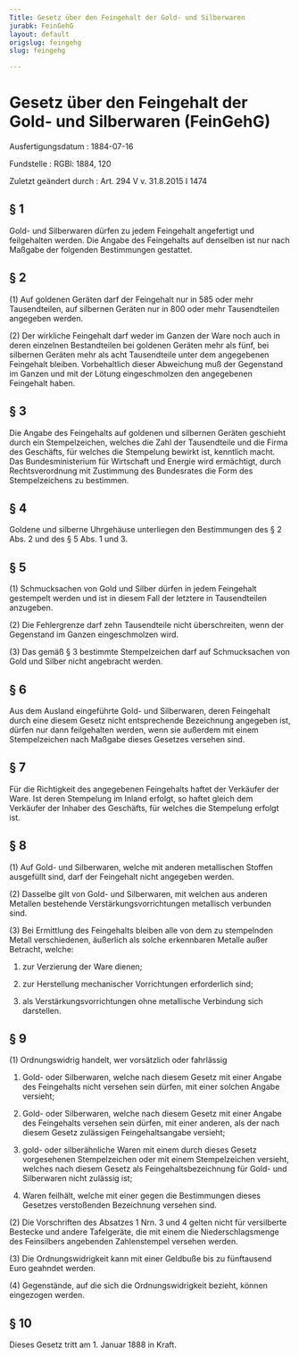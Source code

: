 ```yaml
---
Title: Gesetz über den Feingehalt der Gold- und Silberwaren
jurabk: FeinGehG
layout: default
origslug: feingehg
slug: feingehg

---
```


# Gesetz über den Feingehalt der Gold- und Silberwaren (FeinGehG)

Ausfertigungsdatum
:   1884-07-16

Fundstelle
:   RGBl: 1884, 120

Zuletzt geändert durch
:   Art. 294 V v. 31.8.2015 I 1474


## § 1

Gold- und Silberwaren dürfen zu jedem Feingehalt angefertigt und feilgehalten werden. Die Angabe des Feingehalts auf denselben ist nur nach Maßgabe der folgenden Bestimmungen gestattet.


## § 2

(1) Auf goldenen Geräten darf der Feingehalt nur in 585 oder mehr Tausendteilen, auf silbernen Geräten nur in 800 oder mehr Tausendteilen angegeben werden.

(2) Der wirkliche Feingehalt darf weder im Ganzen der Ware noch auch in deren einzelnen Bestandteilen bei goldenen Geräten mehr als fünf, bei silbernen Geräten mehr als acht Tausendteile unter dem angegebenen Feingehalt bleiben. Vorbehaltlich dieser Abweichung muß der Gegenstand im Ganzen und mit der Lötung eingeschmolzen den angegebenen Feingehalt haben.


## § 3

Die Angabe des Feingehalts auf goldenen und silbernen Geräten geschieht durch ein Stempelzeichen, welches die Zahl der Tausendteile und die Firma des Geschäfts, für welches die Stempelung bewirkt ist, kenntlich macht. Das Bundesministerium für Wirtschaft und Energie wird ermächtigt, durch Rechtsverordnung mit Zustimmung des Bundesrates die Form des Stempelzeichens zu bestimmen.


## § 4

Goldene und silberne Uhrgehäuse unterliegen den Bestimmungen des § 2 Abs. 2 und des § 5 Abs. 1 und 3.


## § 5

(1) Schmucksachen von Gold und Silber dürfen in jedem Feingehalt gestempelt werden und ist in diesem Fall der letztere in Tausendteilen anzugeben.

(2) Die Fehlergrenze darf zehn Tausendteile nicht überschreiten, wenn der Gegenstand im Ganzen eingeschmolzen wird.

(3) Das gemäß § 3 bestimmte Stempelzeichen darf auf Schmucksachen von Gold und Silber nicht angebracht werden.


## § 6

Aus dem Ausland eingeführte Gold- und Silberwaren, deren Feingehalt durch eine diesem Gesetz nicht entsprechende Bezeichnung angegeben ist, dürfen nur dann feilgehalten werden, wenn sie außerdem mit einem Stempelzeichen nach Maßgabe dieses Gesetzes versehen sind.


## § 7

Für die Richtigkeit des angegebenen Feingehalts haftet der Verkäufer der Ware. Ist deren Stempelung im Inland erfolgt, so haftet gleich dem Verkäufer der Inhaber des Geschäfts, für welches die Stempelung erfolgt ist.


## § 8

(1) Auf Gold- und Silberwaren, welche mit anderen metallischen Stoffen ausgefüllt sind, darf der Feingehalt nicht angegeben werden.

(2) Dasselbe gilt von Gold- und Silberwaren, mit welchen aus anderen Metallen bestehende Verstärkungsvorrichtungen metallisch verbunden sind.

(3) Bei Ermittlung des Feingehalts bleiben alle von dem zu stempelnden Metall verschiedenen, äußerlich als solche erkennbaren Metalle außer Betracht, welche:

1.  zur Verzierung der Ware dienen;


2.  zur Herstellung mechanischer Vorrichtungen erforderlich sind;


3.  als Verstärkungsvorrichtungen ohne metallische Verbindung sich darstellen.





## § 9

(1) Ordnungswidrig handelt, wer vorsätzlich oder fahrlässig

1.  Gold- oder Silberwaren, welche nach diesem Gesetz mit einer Angabe des Feingehalts nicht versehen sein dürfen, mit einer solchen Angabe versieht;


2.  Gold- oder Silberwaren, welche nach diesem Gesetz mit einer Angabe des Feingehalts versehen sein dürfen, mit einer anderen, als der nach diesem Gesetz zulässigen Feingehaltsangabe versieht;


3.  gold- oder silberähnliche Waren mit einem durch dieses Gesetz vorgesehenen Stempelzeichen oder mit einem Stempelzeichen versieht, welches nach diesem Gesetz als Feingehaltsbezeichnung für Gold- und Silberwaren nicht zulässig ist;


4.  Waren feilhält, welche mit einer gegen die Bestimmungen dieses Gesetzes verstoßenden Bezeichnung versehen sind.




(2) Die Vorschriften des Absatzes 1 Nrn. 3 und 4 gelten nicht für versilberte Bestecke und andere Tafelgeräte, die mit einem die Niederschlagsmenge des Feinsilbers angebenden Zahlenstempel versehen werden.

(3) Die Ordnungswidrigkeit kann mit einer Geldbuße bis zu fünftausend Euro geahndet werden.

(4) Gegenstände, auf die sich die Ordnungswidrigkeit bezieht, können eingezogen werden.


## § 10

Dieses Gesetz tritt am 1. Januar 1888 in Kraft.

